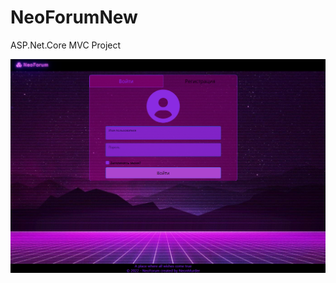 # NeoForumNew

ASP.Net.Core MVC Project

![Image alt](https://github.com/NeonMurdered/NeoForumNew/raw/master/NeoForum/wwwroot/images/intro.png)

